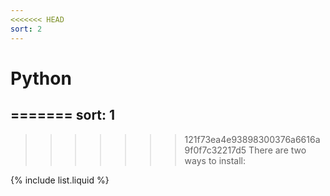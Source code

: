 ```yaml
---
<<<<<<< HEAD
sort: 2
---
```


# Python

=======
sort: 1
---

>>>>>>> 121f73ea4e93898300376a6616a9f0f7c32217d5
There are two ways to install:

{% include list.liquid %}


